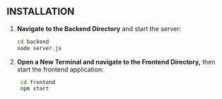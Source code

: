 ## INSTALLATION 

1. **Navigate to the Backend Directory** and start the server:
   ```bash
   cd backend
   node server.js

2. **Open a New Terminal and navigate to the Frontend Directory,** then start the frontend application:
   ```bash
    cd frontend
    npm start